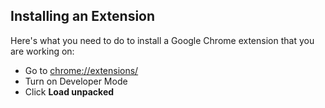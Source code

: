 ## Installing an Extension

Here's what you need to do to install a Google Chrome extension that you are working on:

- Go to [chrome://extensions/](chrome://extensions/)
- Turn on Developer Mode
- Click __Load unpacked__

